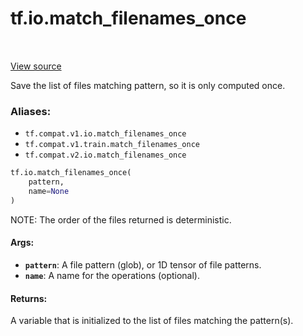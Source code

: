 <div itemscope itemtype="http://developers.google.com/ReferenceObject">
<meta itemprop="name" content="tf.io.match_filenames_once" />
<meta itemprop="path" content="Stable" />
</div>

# tf.io.match_filenames_once

<!-- Insert buttons -->

<table class="tfo-notebook-buttons tfo-api" align="left">
</table>

<a target="_blank" href="/code/stable/tensorflow/python/training/input.py">View source</a>



<!-- Start diff -->
Save the list of files matching pattern, so it is only computed once.

### Aliases:

* `tf.compat.v1.io.match_filenames_once`
* `tf.compat.v1.train.match_filenames_once`
* `tf.compat.v2.io.match_filenames_once`


``` python
tf.io.match_filenames_once(
    pattern,
    name=None
)
```



<!-- Placeholder for "Used in" -->

NOTE: The order of the files returned is deterministic.

#### Args:


* <b>`pattern`</b>: A file pattern (glob), or 1D tensor of file patterns.
* <b>`name`</b>: A name for the operations (optional).


#### Returns:

A variable that is initialized to the list of files matching the pattern(s).
